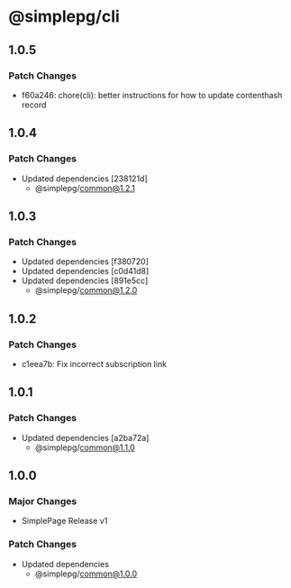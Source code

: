 # @simplepg/cli

## 1.0.5

### Patch Changes

- f60a246: chore(cli): better instructions for how to update contenthash record

## 1.0.4

### Patch Changes

- Updated dependencies [238121d]
  - @simplepg/common@1.2.1

## 1.0.3

### Patch Changes

- Updated dependencies [f380720]
- Updated dependencies [c0d41d8]
- Updated dependencies [891e5cc]
  - @simplepg/common@1.2.0

## 1.0.2

### Patch Changes

- c1eea7b: Fix incorrect subscription link

## 1.0.1

### Patch Changes

- Updated dependencies [a2ba72a]
  - @simplepg/common@1.1.0

## 1.0.0

### Major Changes

- SimplePage Release v1

### Patch Changes

- Updated dependencies
  - @simplepg/common@1.0.0
